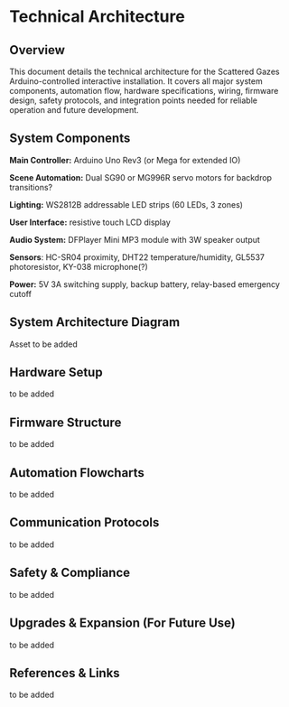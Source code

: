 # Technical Architecture
## Overview

This document details the technical architecture for the Scattered Gazes Arduino-controlled interactive installation. It covers all major system components, automation flow, hardware specifications, wiring, firmware design, safety protocols, and integration points needed for reliable operation and future development.

## System Components

**Main Controller:** Arduino Uno Rev3 (or Mega for extended IO)

**Scene Automation:** Dual SG90 or MG996R servo motors for backdrop transitions?

**Lighting:** WS2812B addressable LED strips (60 LEDs, 3 zones)

**User Interface:** resistive touch LCD display

**Audio System:** DFPlayer Mini MP3 module with 3W speaker output

**Sensors**: HC-SR04 proximity, DHT22 temperature/humidity, GL5537 photoresistor, KY-038 microphone(?)

**Power:** 5V 3A switching supply, backup battery, relay-based emergency cutoff

## System Architecture Diagram

Asset to be added

## Hardware Setup

to be added

## Firmware Structure

to be added

## Automation Flowcharts

to be added

## Communication Protocols

to be added

## Safety & Compliance

to be added

## Upgrades & Expansion (For Future Use)

to be added

## References & Links

to be added
